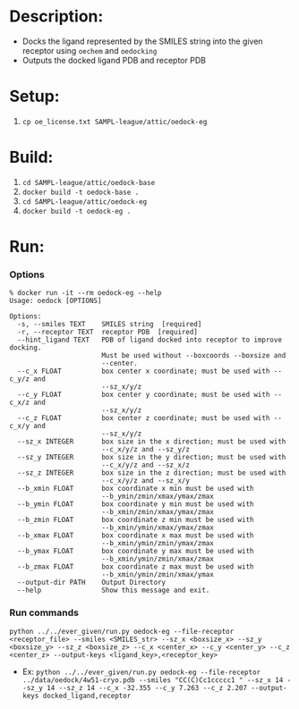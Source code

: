 # Description:
* Docks the ligand represented by the SMILES string into the given receptor using `oechem` and `oedocking`
* Outputs the docked ligand PDB and receptor PDB 

# Setup:
1. `cp oe_license.txt SAMPL-league/attic/oedock-eg`

# Build:
1. `cd SAMPL-league/attic/oedock-base`
2. `docker build -t oedock-base .`
3. `cd SAMPL-league/attic/oedock-eg`
4. `docker build -t oedock-eg .`

# Run:

### Options
```
% docker run -it --rm oedock-eg --help
Usage: oedock [OPTIONS]

Options:
  -s, --smiles TEXT    SMILES string  [required]
  -r, --receptor TEXT  receptor PDB  [required]
  --hint_ligand TEXT   PDB of ligand docked into receptor to improve docking.
                       Must be used without --boxcoords --boxsize and
                       --center.
  --c_x FLOAT          box center x coordinate; must be used with --c_y/z and
                       --sz_x/y/z
  --c_y FLOAT          box center y coordinate; must be used with --c_x/z and
                       --sz_x/y/z
  --c_z FLOAT          box center z coordinate; must be used with --c_x/y and
                       --sz_x/y/z
  --sz_x INTEGER       box size in the x direction; must be used with
                       --c_x/y/z and --sz_y/z
  --sz_y INTEGER       box size in the y direction; must be used with
                       --c_x/y/z and --sz_x/z
  --sz_z INTEGER       box size in the z direction; must be used with
                       --c_x/y/z and --sz_x/y
  --b_xmin FLOAT       box coordinate x min must be used with
                       --b_ymin/zmin/xmax/ymax/zmax
  --b_ymin FLOAT       box coordinate y min must be used with
                       --b_xmin/zmin/xmax/ymax/zmax
  --b_zmin FLOAT       box coordinate z min must be used with
                       --b_xmin/ymin/xmax/ymax/zmax
  --b_xmax FLOAT       box coordinate x max must be used with
                       --b_xmin/ymin/zmin/ymax/zmax
  --b_ymax FLOAT       box coordinate y max must be used with
                       --b_xmin/ymin/zmin/xmax/zmax
  --b_zmax FLOAT       box coordinate z max must be used with
                       --b_xmin/ymin/zmin/xmax/ymax
  --output-dir PATH    Output Directory
  --help               Show this message and exit.
```


### Run commands
`python ../../ever_given/run.py oedock-eg --file-receptor <receptor_file> --smiles <SMILES_str> --sz_x <boxsize_x> --sz_y <boxsize_y> --sz_z <boxsize_z> --c_x <center_x> --c_y <center_y> --c_z <center_z> --output-keys <ligand_key>,<receptor_key>`
* Ex: `python ../../ever_given/run.py oedock-eg --file-receptor ../data/oedock/4w51-cryo.pdb --smiles "CC(C)Cc1ccccc1 " --sz_x 14 --sz_y 14 --sz_z 14 --c_x -32.355 --c_y 7.263 --c_z 2.207 --output-keys docked_ligand,receptor`
